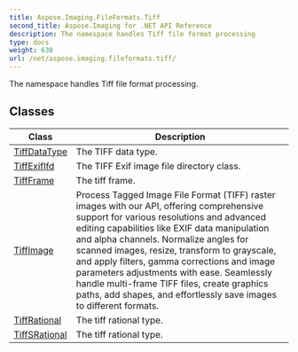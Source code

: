 ```yaml
---
title: Aspose.Imaging.FileFormats.Tiff
second_title: Aspose.Imaging for .NET API Reference
description: The namespace handles Tiff file format processing
type: docs
weight: 630
url: /net/aspose.imaging.fileformats.tiff/
---
```

The namespace handles Tiff file format processing.

## Classes

| Class | Description |
| --- | --- |
| [TiffDataType](./tiffdatatype/) | The TIFF data type. |
| [TiffExifIfd](./tiffexififd/) | The TIFF Exif image file directory class. |
| [TiffFrame](./tiffframe/) | The tiff frame. |
| [TiffImage](./tiffimage/) | Process Tagged Image File Format (TIFF) raster images with our API, offering comprehensive support for various resolutions and advanced editing capabilities like EXIF data manipulation and alpha channels. Normalize angles for scanned images, resize, transform to grayscale, and apply filters, gamma corrections and image parameters adjustments with ease. Seamlessly handle multi-frame TIFF files, create graphics paths, add shapes, and effortlessly save images to different formats. |
| [TiffRational](./tiffrational/) | The tiff rational type. |
| [TiffSRational](./tiffsrational/) | The tiff rational type. |


